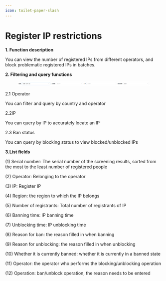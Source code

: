 ```yaml
---
icon: toilet-paper-slash
---
```


# Register IP restrictions

**1. Function description**

You can view the number of registered IPs from different operators, and block problematic registered IPs in batches.

**2. Filtering and query functions**

<figure><img src="../../.gitbook/assets/image (181).png" alt=""><figcaption></figcaption></figure>

2.1 Operator

You can filter and query by country and operator

2.2IP

You can query by IP to accurately locate an IP

2.3 Ban status

You can query by blocking status to view blocked/unblocked IPs

**3.List fields**

(1) Serial number: The serial number of the screening results, sorted from the most to the least number of registered people

(2) Operator: Belonging to the operator

(3) IP: Register IP

(4) Region: the region to which the IP belongs

(5) Number of registrants: Total number of registrants of IP

(6) Banning time: IP banning time

(7) Unblocking time: IP unblocking time

(8) Reason for ban: the reason filled in when banning

(9) Reason for unblocking: the reason filled in when unblocking

(10) Whether it is currently banned: whether it is currently in a banned state

(11) Operator: the operator who performs the blocking/unblocking operation

(12) Operation: ban/unblock operation, the reason needs to be entered
